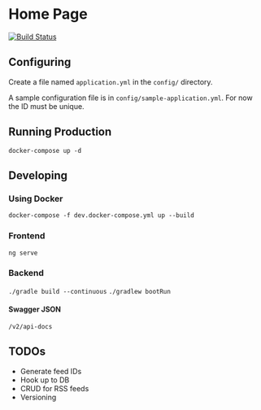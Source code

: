 # Home Page

[![Build Status](https://travis-ci.org/danhooper/home_page.svg?branch=master)](https://travis-ci.org/danhooper/home_page)

## Configuring

Create a file named `application.yml` in the `config/` directory.

A sample configuration file is in `config/sample-application.yml`. For now the ID must be unique.

## Running Production

`docker-compose up -d`

## Developing

### Using Docker

`docker-compose -f dev.docker-compose.yml up --build`

### Frontend

`ng serve`

### Backend

`./gradle build --continuous`
`./gradlew bootRun`

#### Swagger JSON

`/v2/api-docs`

## TODOs

- Generate feed IDs
- Hook up to DB
- CRUD for RSS feeds
- Versioning
